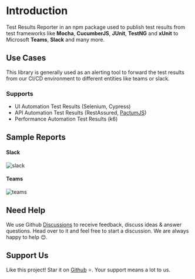 # Introduction

Test Results Reporter in an npm package used to publish test results from test frameworks like **Mocha**, **CucumberJS**, **JUnit**, **TestNG** and **xUnit** to Microsoft **Teams**, **Slack** and many more.

## Use Cases

This library is generally used as an alerting tool to forward the test results from our CI/CD environment to different entities like teams or slack.

### Supports

- UI Automation Test Results (Selenium, Cypress)
- API Automation Test Results (RestAssured, [PactumJS](https://pactumjs.github.io/))
- Performance Automation Test Results (k6)

## Sample Reports

#### Slack

![slack](../assets/images/slack/slack-preview.png)

#### Teams

![teams](../assets/images/teams/teams-preview.png)

## Need Help

We use Github [Discussions](https://github.com/test-results-reporter/reporter/discussions) to receive feedback, discuss ideas & answer questions. Head over to it and feel free to start a discussion. We are always happy to help 😊.

## Support Us

Like this project! Star it on [Github](https://github.com/test-results-reporter/reporter) ⭐. Your support means a lot to us.
